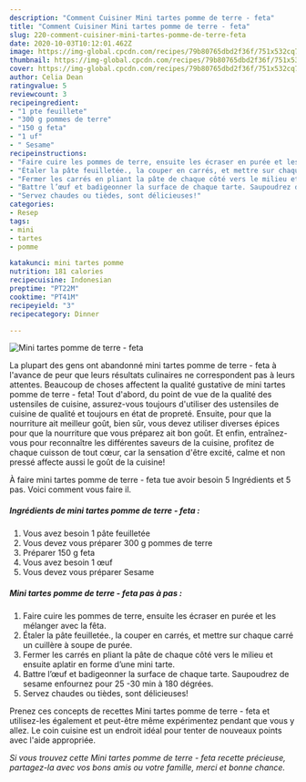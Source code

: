 ```yaml
---
description: "Comment Cuisiner Mini tartes pomme de terre - feta"
title: "Comment Cuisiner Mini tartes pomme de terre - feta"
slug: 220-comment-cuisiner-mini-tartes-pomme-de-terre-feta
date: 2020-10-03T10:12:01.462Z
image: https://img-global.cpcdn.com/recipes/79b80765dbd2f36f/751x532cq70/mini-tartes-pomme-de-terre-feta-photo-principale-de-la-recette.jpg
thumbnail: https://img-global.cpcdn.com/recipes/79b80765dbd2f36f/751x532cq70/mini-tartes-pomme-de-terre-feta-photo-principale-de-la-recette.jpg
cover: https://img-global.cpcdn.com/recipes/79b80765dbd2f36f/751x532cq70/mini-tartes-pomme-de-terre-feta-photo-principale-de-la-recette.jpg
author: Celia Dean
ratingvalue: 5
reviewcount: 3
recipeingredient:
- "1 pte feuillete"
- "300 g pommes de terre"
- "150 g feta"
- "1 uf"
- " Sesame"
recipeinstructions:
- "Faire cuire les pommes de terre, ensuite les écraser en purée et les mélanger avec la fêta."
- "Étaler la pâte feuilletée., la couper en carrés, et mettre sur chaque carré un cuillère à soupe de purée."
- "Fermer les carrés en pliant la pâte de chaque côté vers le milieu et ensuite aplatir en forme d’une mini tarte."
- "Battre l’œuf et badigeonner la surface de chaque tarte. Saupoudrez de sesame enfournez pour 25 -30 min à 180 dégrées."
- "Servez chaudes ou tièdes, sont délicieuses!"
categories:
- Resep
tags:
- mini
- tartes
- pomme

katakunci: mini tartes pomme 
nutrition: 181 calories
recipecuisine: Indonesian
preptime: "PT22M"
cooktime: "PT41M"
recipeyield: "3"
recipecategory: Dinner

---
```



![Mini tartes pomme de terre - feta](https://img-global.cpcdn.com/recipes/79b80765dbd2f36f/751x532cq70/mini-tartes-pomme-de-terre-feta-photo-principale-de-la-recette.jpg)

La plupart des gens ont abandonné mini tartes pomme de terre - feta à l'avance de peur que leurs résultats culinaires ne correspondent pas à leurs attentes. Beaucoup de choses affectent la qualité gustative de mini tartes pomme de terre - feta! Tout d'abord, du point de vue de la qualité des ustensiles de cuisine, assurez-vous toujours d'utiliser des ustensiles de cuisine de qualité et toujours en état de propreté. Ensuite, pour que la nourriture ait meilleur goût, bien sûr, vous devez utiliser diverses épices pour que la nourriture que vous préparez ait bon goût. Et enfin, entraînez-vous pour reconnaître les différentes saveurs de la cuisine, profitez de chaque cuisson de tout cœur, car la sensation d'être excité, calme et non pressé affecte aussi le goût de la cuisine!

<!--inarticleads1-->

À faire mini tartes pomme de terre - feta tue avoir besoin 5 Ingrédients et 5 pas. Voici comment vous faire il.

##### Ingrédients de mini tartes pomme de terre - feta :

1. Vous avez besoin 1 pâte feuilletée
1. Vous devez vous préparer 300 g pommes de terre
1. Préparer 150 g feta
1. Vous avez besoin 1 œuf
1. Vous devez vous préparer  Sesame




<!--inarticleads2-->

##### Mini tartes pomme de terre - feta pas à pas :

1. Faire cuire les pommes de terre, ensuite les écraser en purée et les mélanger avec la fêta.
1. Étaler la pâte feuilletée., la couper en carrés, et mettre sur chaque carré un cuillère à soupe de purée.
1. Fermer les carrés en pliant la pâte de chaque côté vers le milieu et ensuite aplatir en forme d’une mini tarte.
1. Battre l’œuf et badigeonner la surface de chaque tarte. Saupoudrez de sesame enfournez pour 25 -30 min à 180 dégrées.
1. Servez chaudes ou tièdes, sont délicieuses!




<!--inarticleads1-->

<p>
Prenez ces concepts de recettes Mini tartes pomme de terre - feta et utilisez-les également et peut-être même expérimentez pendant que vous y allez. Le coin cuisine est un endroit idéal pour tenter de nouveaux points avec l'aide appropriée.
</p>

<p>
<i>Si vous trouvez cette Mini tartes pomme de terre - feta recette précieuse, partagez-la avec vos bons amis ou votre famille, merci et bonne chance.</i>
</p>
